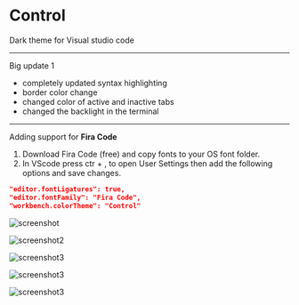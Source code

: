 # Control


Dark theme for Visual studio code

------------

Big update 1

- completely updated syntax highlighting
- border color change
- changed color of active and inactive tabs
- changed the backlight in the terminal


------------


Adding support for **Fira Code**
1. Download Fira Code (free) and copy fonts to your OS font folder.
2. In VScode press ctr + , to open User Settings then add the following options and save changes.
```json
"editor.fontLigatures": true,
"editor.fontFamily": "Fira Code",
"workbench.colorTheme": "Control"
```

![screenshot](https://raw.githubusercontent.com/salimzade/Control/master/screenshots/01.PNG)

![screenshot2](https://raw.githubusercontent.com/salimzade/Control/master/screenshots/02.PNG)

![screenshot3](https://raw.githubusercontent.com/salimzade/Control/master/screenshots/03.PNG)

![screenshot3](https://raw.githubusercontent.com/salimzade/Control/master/screenshots/04.PNG)

![screenshot3](https://raw.githubusercontent.com/salimzade/Control/master/screenshots/05.PNG)